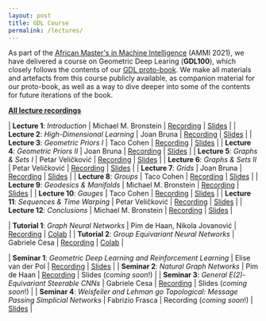 ```yaml
---
layout: post
title: GDL Course
permalink: /lectures/
---
```


As part of the [African Master's in Machine Intelligence](https://aimsammi.org/) (AMMI 2021), we have delivered a course on Geometric Deep Learing (**GDL100**), which closely follows the contents of our [GDL proto-book](https://arxiv.org/abs/2104.13478). We make all materials and artefacts from this course publicly available, as companion material for our proto-book, as well as a way to dive deeper into some of the contents for future iterations of the book.

[**All lecture recordings**](https://www.youtube.com/playlist?list=PLn2-dEmQeTfQ8YVuHBOvAhUlnIPYxkeu3)

| **Lecture 1**: _Introduction_ | Michael M. Bronstein | [Recording](https://youtu.be/PtA0lg_e5nA) | [Slides](https://www.dropbox.com/s/lm1id0ekgokwnxa/AMMI%20Lecture%201%20-%20Introduction.pdf?dl=0) |
| **Lecture 2**: _High-Dimensional Learning_ | Joan Bruna | [Recording](https://youtu.be/4RmpSvQ2LL0) | [Slides](https://www.dropbox.com/s/jr8iz3jbx01qfim/AMMI%20Lecture%202%20-%20High-Dimensional%20Learning.pdf?dl=0) |
| **Lecture 3**: _Geometric Priors I_ | Taco Cohen | [Recording](https://youtu.be/fWBrupgU4X8) | [Slides](https://www.dropbox.com/s/qpt6ar3151u13cc/AMMI%20Lecture%203%20-%20Geometric%20Priors%20I.pdf?dl=0) |
| **Lecture 4**: _Geometric Priors II_ | Joan Bruna | [Recording](https://youtu.be/ERL17gbbSwo) | [Slides](https://www.dropbox.com/s/trmwssg0iqqgefs/AIMS%20Lecture%204%20-%20Geometric%20Priors%20II.pdf?dl=0) |
| **Lecture 5**: _Graphs & Sets I_ | Petar Veličković | [Recording](https://youtu.be/E_Wweuk5iqA) | [Slides](https://www.dropbox.com/s/lhrhjr645mcu32t/AMMI%20Lecture%205%20-%20Graphs%20and%20Sets%20I.pdf?dl=0) |
| **Lecture 6**: _Graphs & Sets II_ | Petar Veličković | [Recording](https://youtu.be/i79ewWQiUX4) | [Slides](https://www.dropbox.com/s/on3pvp7qqrvkav2/AMMI%20Lecture%206%20-%20Graphs%20and%20Sets%20II.pdf?dl=0) |
| **Lecture 7**: _Grids_ | Joan Bruna | [Recording](https://youtu.be/O2-I0y8ACj4) | [Slides](https://www.dropbox.com/s/78fq2qepvaz8euh/AMMI%20Lecture%207%20-%20Grids.pdf?dl=0) |
| **Lecture 8**: _Groups_ | Taco Cohen | [Recording](https://youtu.be/kee16fXU8h0) | [Slides](https://www.dropbox.com/s/hiu2gng2n3fh6ps/AMMI%20Lecture%208%20-%20Groups.pdf?dl=0) |
| **Lecture 9**: _Geodesics & Manifolds_ | Michael M. Bronstein | [Recording](https://youtu.be/WVTrWGiZF8E) | [Slides](https://www.dropbox.com/s/s1csgb1bwq7pu2l/AMMI%20Lecture%209%20-%20Geodesics%20and%20Manifolds.pdf?dl=0) |
| **Lecture 10**: _Gauges_ | Taco Cohen | [Recording](https://youtu.be/UrmvMDHOXow) | [Slides](https://www.dropbox.com/s/yqpo56f0959j70u/AMMI%20Lecture%2010%20-%20Gauges.pdf?dl=0) |
| **Lecture 11**: _Sequences & Time Warping_ | Petar Veličković | [Recording](https://youtu.be/1MvBn77-VDk) | [Slides](https://www.dropbox.com/s/ohjbcdx1xtsy2n8/AMMI%20Lecture%2011%20-%20Sequences%20and%20Time%20Warping.pdf?dl=0) |
| **Lecture 12**: _Conclusions_ | Michael M. Bronstein | [Recording](https://youtu.be/caQV-Vb9TBw) | [Slides](https://www.dropbox.com/s/byuzynb25ct5v7s/AMMI%20Lecture%2012%20-%20Applications%20and%20Conclusions.pdf?dl=0) |

| **Tutorial 1**: _Graph Neural Networks_ | Pim de Haan, Nikola Jovanović | [Recording](https://www.youtube.com/watch?v=d5UZB5fi57k) | [Colab](https://colab.research.google.com/drive/1aA--IgJSdPh7J_MIJgs2r0D0VCbGpNTp) |
| **Tutorial 2**: _Group Equivariant Neural Networks_ | Gabriele Cesa | [Recording](https://youtu.be/iFfBYPAqkH8) | [Colab](https://colab.research.google.com/drive/1DfUuk-NZtW5d0toMnL752dYEMSVuNWgM?usp=sharing) |

| **Seminar 1**: _Geometric Deep Learning and Reinforcement Learning_ | Elise van der Pol | [Recording](https://youtu.be/03MbWVlbefM) | [Slides](https://www.dropbox.com/s/akd7lam38wf61rd/AMMI%20Seminar%201%20-%20Geometric%20Deep%20Learning%20and%20Reinforcement%20Learning.pdf?dl=0) |
| **Seminar 2**: _Natural Graph Networks_ | Pim de Haan | [Recording](https://youtu.be/2odKzu5fwVI) | Slides (_coming soon_!) |
| **Seminar 3**: _General E(2)-Equivariant Steerable CNNs_ | Gabriele Cesa | [Recording](https://youtu.be/eGDD2MYUbw8) | Slides (_coming soon_!) |
| **Seminar 4**: _Weisfeiler and Lehman go Topological: Message Passing Simplicial Networks_ | Fabrizio Frasca | Recording (_coming soon_!) | [Slides](https://www.dropbox.com/s/sai0wgh46zwd1b3/AMMI%20Seminar%204%20-%20Message%20Passing%20Simplicial%20Networks.pdf?dl=0) |
